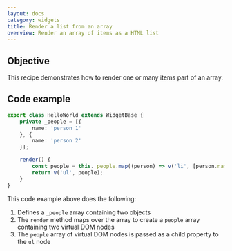 ```yaml
---
layout: docs
category: widgets
title: Render a list from an array
overview: Render an array of items as a HTML list
---
```


## Objective

This recipe demonstrates how to render one or many items part of an array.

## Code example

```ts
export class HelloWorld extends WidgetBase {
    private _people = [{
        name: 'person 1'
    }, {
        name: 'person 2'
    }];

    render() {
        const people = this._people.map((person) => v('li', [person.name]));
        return v('ul', people);
    }
}
```

This code example above does the following:

1. Defines a `_people` array containing two objects
2. The `render` method maps over the array to create a `people` array containing two virtual DOM nodes
3. The `people` array of virtual DOM nodes is passed as a child property to the `ul` node
